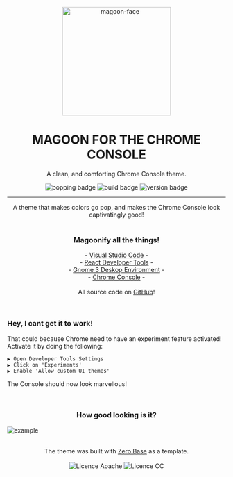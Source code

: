 <p align="center">
  <img alt='magoon-face' src='https://cloud.githubusercontent.com/assets/14088342/25765655/6603ba32-31ee-11e7-8592-60ff4b445127.png' width='250'/>
  <h1 align="center">MAGOON FOR THE CHROME CONSOLE</h1>
  <p align="center">A clean, and comforting Chrome Console theme.</p>
  <p align="center">
    <img alt='popping badge' src='https://img.shields.io/badge/colors-popping!-green.svg?style=flat-square' />
    <img alt='build badge' src='https://img.shields.io/badge/build-passing-green.svg?style=flat-square' />
    <img alt='version badge' src='https://img.shields.io/badge/version-1.2.0-blue.svg?style=flat-square' />
  </p>
</div>
<hr>  

<p align="center">
  A theme that makes colors go pop, and makes the Chrome Console look captivatingly good!<br><br>
  <h3 align="center">Magoonify all the things!</h3>
  <p align="center">
  - <a href="https://marketplace.visualstudio.com/items?itemName=Northerntwig.magoon">Visual Studio Code</a> - <br>
  - <a href="https://goo.gl/Gds7zy">React Developer Tools</a> - <br>
    - <a href="https://github.com/NorthernTwig/Magoon/tree/master/gtk">Gnome 3 Deskop Environment</a> - <br>
    - <a href="https://chrome.google.com/webstore/detail/magoon-chrome-devtools-th/aaimlcmkljmacmacanfbhfgjkahgaihm">Chrome Console</a> -<br><br>
    All source code on <a href="https://github.com/NorthernTwig/Magoon">GitHub</a>! 
  </p>
</p><br>

### Hey, I cant get it to work!

That could because Chrome need to have an experiment feature activated!
Activate it by doing the following:


    ▶ Open Developer Tools Settings
    ▶ Click on 'Experiments'
    ▶ Enable 'Allow custom UI themes'
    
The Console should now look marvellous!


<p align="center"><br>
  <h3 align="center">How good looking is it?</h3>
  <img alt='example' src='https://user-images.githubusercontent.com/14088342/28038854-944ec6e2-65c0-11e7-88a1-3d26f2dc1bc8.png' /><br><br>
</p>

<p align="center">
  The theme was built with <a href="https://github.com/mauricecruz/zero-base-themes">Zero Base</a> as a template.<br><br>
  <img alt='Licence Apache' src='https://img.shields.io/badge/License-Apache_2.0-blue.svg?style=flat-square' />
  <img alt='Licence CC' src='https://img.shields.io/badge/License-CC_BY--SA_4.0-blue.svg?style=flat-square' />
</p>
